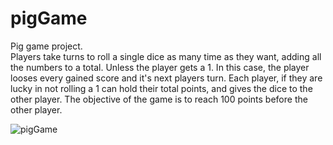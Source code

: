 # pigGame
Pig game project.  
Players take turns to roll a single dice as many time as they want, adding all the numbers to a total. Unless the player gets a 1. 
In this case, the player looses every gained score and it's next players turn. Each player, if they are lucky in not rolling a 1 can hold their total points, and gives the dice to the other player. The objective of the game is to reach 100 points before the other player. 

![pigGame](https://user-images.githubusercontent.com/77589159/173303771-3f2f24a7-ad95-4537-9cc7-9765ddf12be2.gif)
